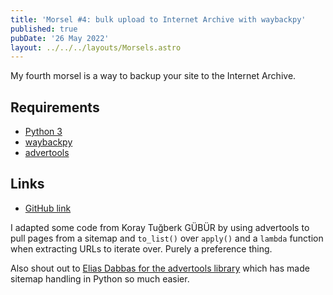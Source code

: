 ```yaml
---
title: 'Morsel #4: bulk upload to Internet Archive with waybackpy'
published: true
pubDate: '26 May 2022'
layout: ../../../layouts/Morsels.astro
---
```


My fourth morsel is a way to backup your site to the Internet Archive.

## Requirements

* [Python 3](https://www.python.org/downloads/)
* [waybackpy](https://pypi.org/project/waybackpy/)
* [advertools](https://advertools.readthedocs.io/en/master/)

## Links

* [GitHub link](https://github.com/starchildluke/wayback)

I adapted some code from Koray Tuğberk GÜBÜR by using advertools to pull pages from a sitemap and ```to_list()``` over ```apply()``` and a ```lambda``` function when extracting URLs to iterate over. Purely a preference thing.

Also shout out to [Elias Dabbas for the advertools library](https://github.com/eliasdabbas/advertools) which has made sitemap handling in Python so much easier.